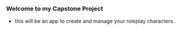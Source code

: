 
### Welcome to my Capstone Project

- this will be an app to create and manage your roleplay characters.

